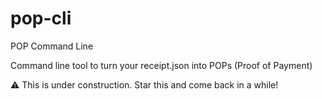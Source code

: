 # pop-cli

POP Command Line

Command line tool to turn your receipt.json into POPs (Proof of Payment)

:warning: This is under construction. Star this and come back in a while!
